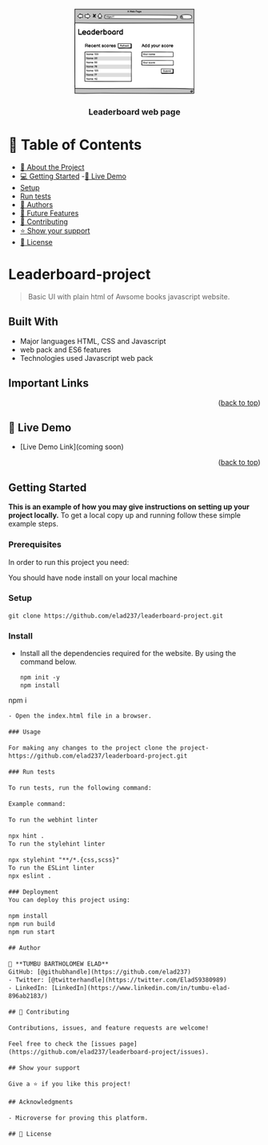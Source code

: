 <a name="readme-top"></a>

<div align="center">

  <img src="leaderboard_wireframe.png" alt="logo" width="240"  height="auto" />
  <br/>

  <h3><b>Leaderboard web page</b></h3>

</div>

# 📗 Table of Contents

- [📖 About the Project](#about-project)
- [💻 Getting Started](#getting-started)
 -[🚀 Live Demo](#live-demo)
- [Setup](#setup)
- [Run tests](#run-tests)
- [👥 Authors](#authors)
- [🔭 Future Features](#future-features)
- [🤝 Contributing](#contributing)
- [⭐️ Show your support](#support)
- [📝 License](#license)

# Leaderboard-project

> Basic UI with plain html of Awsome books javascript website. 

## Built With

- Major languages HTML, CSS and Javascript
- web pack and ES6 features
- Technologies used Javascript web pack

## Important Links
<p align="right">(<a href="#readme-top">back to top</a>)</p>

## 🚀 Live Demo <a name="live-demo"></a>

- [Live Demo Link](coming soon)

<p align="right">(<a href="#readme-top">back to top</a>)</p>

## Getting Started

**This is an example of how you may give instructions on setting up your project locally.**
To get a local copy up and running follow these simple example steps.

### Prerequisites
In order to run this project you need:

You should have node install on your local machine

### Setup

```
git clone https://github.com/elad237/leaderboard-project.git
```

### Install

- Install all the dependencies required for the website. By using the command below.
  ```
  npm init -y
  npm install
npm i
  ```
- Open the index.html file in a browser.

### Usage

For making any changes to the project clone the project-
https://github.com/elad237/leaderboard-project.git

### Run tests

To run tests, run the following command:

Example command:

To run the webhint linter

  npx hint .
To run the stylehint linter

  npx stylehint "**/*.{css,scss}"
To run the ESLint linter
  npx eslint .

### Deployment
You can deploy this project using:

npm install
  npm run build
  npm run start

## Author

👤 **TUMBU BARTHOLOMEW ELAD**
GitHub: [@githubhandle](https://github.com/elad237)
- Twitter: [@twitterhandle](https://twitter.com/Elad59380989)
- LinkedIn: [LinkedIn](https://www.linkedin.com/in/tumbu-elad-896ab2183/)

## 🤝 Contributing

Contributions, issues, and feature requests are welcome!

Feel free to check the [issues page](https://github.com/elad237/leaderboard-project/issues).

## Show your support

Give a ⭐️ if you like this project!

## Acknowledgments

- Microverse for proving this platform.

## 📝 License
